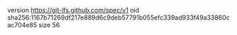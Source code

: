 version https://git-lfs.github.com/spec/v1
oid sha256:1167b71269df217e889d6c9deb57791b055efc339ad933f49a33860cac704e85
size 56
